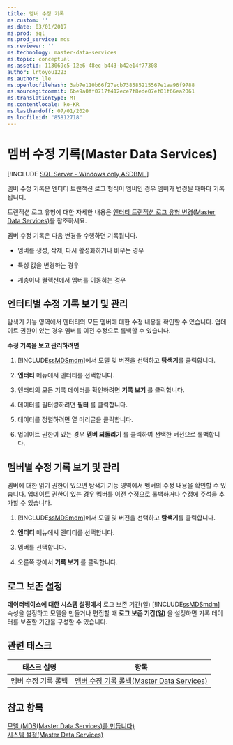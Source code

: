 ```yaml
---
title: 멤버 수정 기록
ms.custom: ''
ms.date: 03/01/2017
ms.prod: sql
ms.prod_service: mds
ms.reviewer: ''
ms.technology: master-data-services
ms.topic: conceptual
ms.assetid: 113069c5-12e6-48ec-b443-b42e14f77308
author: lrtoyou1223
ms.author: lle
ms.openlocfilehash: 3ab7e110b66f27ecb738585215567e1aa96f9788
ms.sourcegitcommit: 6be9a0ff0717f412ece7f8ede07ef01f66ea2061
ms.translationtype: MT
ms.contentlocale: ko-KR
ms.lasthandoff: 07/01/2020
ms.locfileid: "85812718"
---
```

# <a name="member-revision-history-master-data-services"></a>멤버 수정 기록(Master Data Services)

[!INCLUDE [SQL Server - Windows only ASDBMI  ](../includes/applies-to-version/sql-windows-only-asdbmi.md)]

  멤버 수정 기록은 엔터티 트랜잭션 로그 형식이 멤버인 경우 멤버가 변경될 때마다 기록됩니다.  
  
 트랜잭션 로그 유형에 대한 자세한 내용은 [엔터티 트랜잭션 로그 유형 변경&#40;Master Data Services&#41;](../master-data-services/change-the-entity-transaction-log-type-master-data-services.md)을 참조하세요.  
  
 멤버 수정 기록은 다음 변경을 수행하면 기록됩니다.  
  
-   멤버를 생성, 삭제, 다시 활성화하거나 비우는 경우  
  
-   특성 값을 변경하는 경우  
  
-   계층이나 컬렉션에서 멤버를 이동하는 경우  
  
## <a name="view-and-manage-revision-history-by-entity"></a>엔터티별 수정 기록 보기 및 관리  
 탐색기 기능 영역에서 엔터티의 모든 멤버에 대한 수정 내용을 확인할 수 있습니다. 업데이트 권한이 있는 경우 멤버를 이전 수정으로 롤백할 수 있습니다.  
  
 **수정 기록을 보고 관리하려면**  
  
1.  [!INCLUDE[ssMDSmdm](../includes/ssmdsmdm-md.md)]에서 모델 및 버전을 선택하고 **탐색기**를 클릭합니다.  
  
2.  **엔터티** 메뉴에서 엔터티를 선택합니다.  
  
3.  엔터티의 모든 기록 데이터를 확인하려면 **기록 보기** 를 클릭합니다.  
  
4.  데이터를 필터링하려면 **필터** 를 클릭합니다.  
  
5.  데이터를 정렬하려면 열 머리글을 클릭합니다.  
  
6.  업데이트 권한이 있는 경우 **멤버 되돌리기** 를 클릭하여 선택한 버전으로 롤백합니다.  
  
## <a name="view-and-manage-revision-history-by-member"></a>멤버별 수정 기록 보기 및 관리  
 멤버에 대한 읽기 권한이 있으면 탐색기 기능 영역에서 멤버의 수정 내용을 확인할 수 있습니다. 업데이트 권한이 있는 경우 멤버를 이전 수정으로 롤백하거나 수정에 주석을 추가할 수 있습니다.  
  
1.  [!INCLUDE[ssMDSmdm](../includes/ssmdsmdm-md.md)]에서 모델 및 버전을 선택하고 **탐색기**를 클릭합니다.  
  
2.  **엔터티** 메뉴에서 엔터티를 선택합니다.  
  
3.  멤버를 선택합니다.  
  
4.  오른쪽 창에서 **기록 보기** 를 클릭합니다.  
  
## <a name="log-retention-setting"></a>로그 보존 설정  
 **데이터베이스에 대한 시스템 설정에서** 로그 보존 기간(일) [!INCLUDE[ssMDSmdm](../includes/ssmdsmdm-md.md)] 속성을 설정하고 모델을 만들거나 편집할 때 **로그 보존 기간(일)** 을 설정하면 기록 데이터를 보존할 기간을 구성할 수 있습니다.  
  
## <a name="related-task"></a>관련 태스크  
  
|태스크 설명|항목|  
|----------------------|-----------|  
|멤버 수정 기록 롤백|[멤버 수정 기록 롤백&#40;Master Data Services&#41;](../master-data-services/rollback-member-revision-history-master-data-services.md)|  
  
## <a name="see-also"></a>참고 항목  
 [모델 &#40;MDS(Master Data Services)를 만듭니다&#41;](../master-data-services/create-a-model-master-data-services.md)   
 [시스템 설정&#40;Master Data Services&#41;](../master-data-services/system-settings-master-data-services.md)  
  
  

